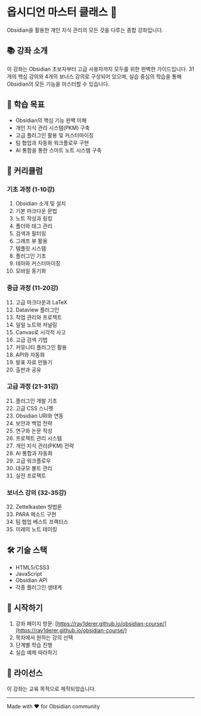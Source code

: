 # 옵시디언 마스터 클래스 🚀

Obsidian을 활용한 개인 지식 관리의 모든 것을 다루는 종합 강좌입니다.

## 📚 강좌 소개

이 강좌는 Obsidian 초보자부터 고급 사용자까지 모두를 위한 완벽한 가이드입니다. 31개의 핵심 강의와 4개의 보너스 강의로 구성되어 있으며, 실습 중심의 학습을 통해 Obsidian의 모든 기능을 마스터할 수 있습니다.

## 🎯 학습 목표

- Obsidian의 핵심 기능 완벽 이해
- 개인 지식 관리 시스템(PKM) 구축
- 고급 플러그인 활용 및 커스터마이징
- 팀 협업과 자동화 워크플로우 구현
- AI 통합을 통한 스마트 노트 시스템 구축

## 📖 커리큘럼

### 기초 과정 (1-10강)
1. Obsidian 소개 및 설치
2. 기본 마크다운 문법
3. 노트 작성과 링킹
4. 폴더와 태그 관리
5. 검색과 필터링
6. 그래프 뷰 활용
7. 템플릿 시스템
8. 플러그인 기초
9. 테마와 커스터마이징
10. 모바일 동기화

### 중급 과정 (11-20강)
11. 고급 마크다운과 LaTeX
12. Dataview 플러그인
13. 작업 관리와 프로젝트
14. 일일 노트와 저널링
15. Canvas로 시각적 사고
16. 고급 검색 기법
17. 커뮤니티 플러그인 활용
18. API와 자동화
19. 발표 자료 만들기
20. 출판과 공유

### 고급 과정 (21-31강)
21. 플러그인 개발 기초
22. 고급 CSS 스니펫
23. Obsidian URI와 연동
24. 보안과 백업 전략
25. 연구와 논문 작성
26. 프로젝트 관리 시스템
27. 개인 지식 관리(PKM) 전략
28. AI 통합과 자동화
29. 고급 워크플로우
30. 대규모 볼트 관리
31. 실전 프로젝트

### 보너스 강의 (32-35강)
32. Zettelkasten 방법론
33. PARA 메소드 구현
34. 팀 협업 베스트 프랙티스
35. 미래의 노트 테이킹

## 🛠 기술 스택

- HTML5/CSS3
- JavaScript
- Obsidian API
- 각종 플러그인 생태계

## 🚀 시작하기

1. 강좌 페이지 방문: [https://ray1derer.github.io/obsidian-course/](https://ray1derer.github.io/obsidian-course/)
2. 목차에서 원하는 강의 선택
3. 단계별 학습 진행
4. 실습 예제 따라하기

## 📝 라이선스

이 강좌는 교육 목적으로 제작되었습니다.

---

Made with ❤️ for Obsidian community